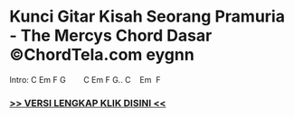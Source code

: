 
 # Kunci Gitar Kisah Seorang Pramuria - The Mercys Chord Dasar ©ChordTela.com eygnn


Intro: C Em F G        C Em F G.. C    Em  F

###  <a href="https://shortlighzx.web.app?sq=Kunci Gitar Kisah Seorang Pramuria - The Mercys Chord Dasar ©ChordTela.com"> >> VERSI LENGKAP KLIK DISINI << </a>
